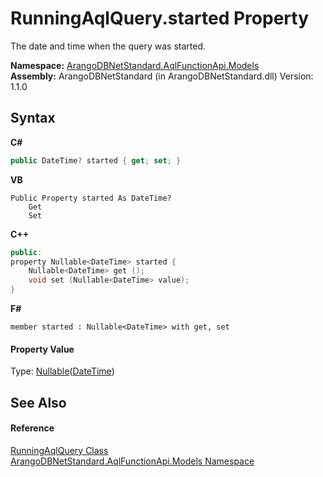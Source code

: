 # RunningAqlQuery.started Property 
 

The date and time when the query was started.

**Namespace:**&nbsp;<a href="e03acbe1-782e-533e-7ffe-cd51613ed54f">ArangoDBNetStandard.AqlFunctionApi.Models</a><br />**Assembly:**&nbsp;ArangoDBNetStandard (in ArangoDBNetStandard.dll) Version: 1.1.0

## Syntax

**C#**<br />
``` C#
public DateTime? started { get; set; }
```

**VB**<br />
``` VB
Public Property started As DateTime?
	Get
	Set
```

**C++**<br />
``` C++
public:
property Nullable<DateTime> started {
	Nullable<DateTime> get ();
	void set (Nullable<DateTime> value);
}
```

**F#**<br />
``` F#
member started : Nullable<DateTime> with get, set

```


#### Property Value
Type: <a href="https://docs.microsoft.com/dotnet/api/system.nullable-1" target="_blank" rel="noopener noreferrer">Nullable</a>(<a href="https://docs.microsoft.com/dotnet/api/system.datetime" target="_blank" rel="noopener noreferrer">DateTime</a>)

## See Also


#### Reference
<a href="571ec4fc-5ea2-71c7-9b85-42e3b47d7d9e">RunningAqlQuery Class</a><br /><a href="e03acbe1-782e-533e-7ffe-cd51613ed54f">ArangoDBNetStandard.AqlFunctionApi.Models Namespace</a><br />